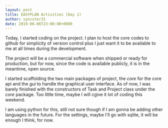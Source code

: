 ```yaml
---
layout: post
title: EASYPLAN Activities (Day 1)
author: syncster31
date: 2019-06-06T23:00:00+0800
---
```

Today, I started coding on the project. I plan to host the core codes to github for simplicity of version control plus I just want it to be available to me at all times during the development.

The project will be a commercial software when shipped or ready for production, but for now, since the code is available publicly, it is in the meantime, open source.

I started scaffolding the two main packages of project, the _core_ for the core api and the _gui_ to handle the graphical user interface. As of now, I was barely finished with the constructors of Task and Project class under the _core_ package. Too little time, maybe I will cgive it lot of coding this weekend.

I am using python for this, still not sure though if I am gonna be adding other languages in the future. For the settings, maybe I'll go with sqlite, it will be enough I think, for now.
